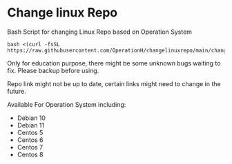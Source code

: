 # Change linux Repo
Bash Script for changing Linux Repo based on Operation System
```shell
bash <(curl -fsSL https://raw.githubusercontent.com/OperationH/changelinuxrepo/main/changerepo.sh)
```

Only for education purpose, there might be some unknown bugs waiting to fix.
Please backup before using.

Repo link might not be up to date, certain links might need to change in the future.

Available For Operation System including:
- Debian 10
- Debian 11
- Centos 5
- Centos 6
- Centos 7
- Centos 8
 
